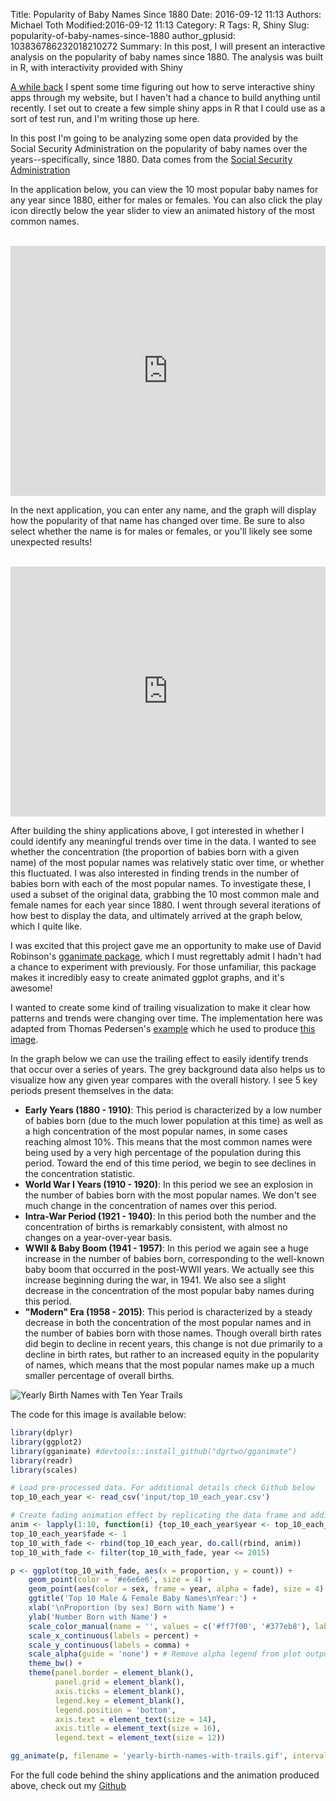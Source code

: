 Title: Popularity of Baby Names Since 1880
Date: 2016-09-12 11:13
Authors: Michael Toth
Modified:2016-09-12 11:13 
Category: R
Tags: R, Shiny
Slug: popularity-of-baby-names-since-1880 
author_gplusid: 103836786232018210272
Summary: In this post, I will present an interactive analysis on the popularity of baby names since 1880. The analysis was built in R, with interactivity provided with Shiny

[A while back]({filename}./shiny_server_setup.md) I spent some time figuring out how to serve interactive shiny apps through my website, but I haven't had a chance to build anything until recently. I set out to create a few simple shiny apps in R that I could use as a sort of test run, and I'm writing those up here.

In this post I'm going to be analyzing some open data provided by the Social Security Administration on the popularity of baby names over the years--specifically, since 1880. Data comes from the [Social Security Administration](https://www.ssa.gov/oact/babynames/limits.html)  

In the application below, you can view the 10 most popular baby names for any year since 1880, either for males or females. You can also click the play icon directly below the year slider to view an animated history of the most common names.
<br>
<br>

<iframe src="http://www.michaeltoth.me/shiny/census_names/top10/" style="border: none; width: 100%; height: 400px"></iframe>


In the next application, you can enter any name, and the graph will display how the popularity of that name has changed over time. Be sure to also select whether the name is for males or females, or you'll likely see some unexpected results!
<br>
<br>

<iframe src="http://www.michaeltoth.me/shiny/census_names/tracer/" style="border: none; width: 100%; height: 400px"></iframe>

After building the shiny applications above, I got interested in whether I could identify any meaningful trends over time in the data. I wanted to see whether the concentration (the proportion of babies born with a given name) of the most popular names was relatively static over time, or whether this fluctuated. I was also interested in finding trends in the number of babies born with each of the most popular names. To investigate these, I used a subset of the original data, grabbing the 10 most common male and female names for each year since 1880. I went through several iterations of how best to display the data, and ultimately arrived at the graph below, which I quite like. 

I was excited that this project gave me an opportunity to make use of David Robinson's [gganimate package](https://github.com/dgrtwo/gganimate), which I must regrettably admit I hadn't had a chance to experiment with previously. For those unfamiliar, this package makes it incredibly easy to create animated ggplot graphs, and it's awesome!
  
I wanted to create some kind of trailing visualization to make it clear how patterns and trends were changing over time. The implementation here was adapted from Thomas Pedersen's [example](https://gist.github.com/thomasp85/c8e22be4628e4420d4f66bcc6c88ac87) which he used to produce [this image](https://twitter.com/thomasp85/status/694905779539812352). 

In the graph below we can use the trailing effect to easily identify trends that occur over a series of years. The grey background data also helps us to visualize how any given year compares with the overall history. I see 5 key periods present themselves in the data:

- **Early Years (1880 - 1910)**: This period is characterized by a low number of babies born (due to the much lower population at this time) as well as a high concentration of the most popular names, in some cases reaching almost 10%. This means that the most common names were being used by a very high percentage of the population during this period. Toward the end of this time period, we begin to see declines in the concentration statistic.
- **World War I Years (1910 - 1920)**: In this period we see an explosion in the number of babies born with the most popular names. We don't see much change in the concentration of names over this period.
- **Intra-War Period (1921 - 1940)**: In this period both the number and the concentration of births is remarkably consistent, with almost no changes on a year-over-year basis.
- **WWII & Baby Boom (1941 - 1957)**: In this period we again see a huge increase in the number of babies born, corresponding to the well-known baby boom that occurred in the post-WWII years. We actually see this increase beginning during the war, in 1941. We also see a slight decrease in the concentration of the most popular baby names during this period.
- **"Modern" Era (1958 - 2015)**: This period is characterized by a steady decrease in both the concentration of the most popular names and in the number of babies born with those names. Though overall birth rates did begin to decline in recent years, this change is not due primarily to a decline in birth rates, but rather to an increased equity in the popularity of names, which means that the most popular names make up a much smaller percentage of overall births.
<img alt="Yearly Birth Names with Ten Year Trails" src="./images/yearly-birth-names-with-trails.gif" />

The code for this image is available below:

```r
library(dplyr)
library(ggplot2)
library(gganimate) #devtools::install_github("dgrtwo/gganimate")
library(readr)
library(scales)

# Load pre-processed data. For additional details check Github below
top_10_each_year <- read_csv('input/top_10_each_year.csv')

# Create fading animation effect by replicating the data frame and adding an exponentially decaying fade parameter to previous years
anim <- lapply(1:10, function(i) {top_10_each_year$year <- top_10_each_year$year + i; top_10_each_year$fade <- 1 / (i + 2); top_10_each_year})
top_10_each_year$fade <- 1
top_10_with_fade <- rbind(top_10_each_year, do.call(rbind, anim))
top_10_with_fade <- filter(top_10_with_fade, year <= 2015)

p <- ggplot(top_10_with_fade, aes(x = proportion, y = count)) +
    geom_point(color = '#e6e6e6', size = 4) +
    geom_point(aes(color = sex, frame = year, alpha = fade), size = 4) +
    ggtitle('Top 10 Male & Female Baby Names\nYear:') +
    xlab('\nProportion (by sex) Born with Name') +
    ylab('Number Born with Name') +
    scale_color_manual(name = '', values = c('#ff7f00', '#377eb8'), labels = c('Female', 'Male')) +
    scale_x_continuous(labels = percent) + 
    scale_y_continuous(labels = comma) +
    scale_alpha(guide = 'none') + # Remove alpha legend from plot output
    theme_bw() +
    theme(panel.border = element_blank(),
          panel.grid = element_blank(),
          axis.ticks = element_blank(),
          legend.key = element_blank(),
          legend.position = 'bottom',
          axis.text = element_text(size = 14),
          axis.title = element_text(size = 16),
          legend.text = element_text(size = 12))

gg_animate(p, filename = 'yearly-birth-names-with-trails.gif', interval = 0.2, ani.width = 800, ani.height = 600)
```

For the full code behind the shiny applications and the animation produced above, check out my [Github](https://github.com/michaeltoth/shiny-projects/tree/master/census_names)
